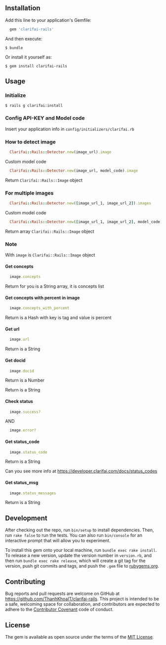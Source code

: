 ## Installation

Add this line to your application's Gemfile:

```ruby
  gem 'clarifai-rails'
```

And then execute:

    $ bundle

Or install it yourself as:

    $ gem install clarifai-rails

## Usage

### Initialize

    $ rails g clarifai:install

### Config API-KEY and Model code

Insert your application info in ```config/initializers/clarifai.rb```

### How to detect image

```ruby
  Clarifai::Rails::Detector.new(image_url).image
```

Custom model code
```ruby
  Clarifai::Rails::Detector.new(image_url, model_code).image
```

Return ```Clarifai::Rails::Image``` object

### For multiple images

```ruby
  Clarifai::Rails::Detector.new([image_url_1, image_url_2]).images
```

Custom model code
```ruby
  Clarifai::Rails::Detector.new([image_url_1, image_url_2], model_code).images
```

Return array ```Clarifai::Rails::Image``` object

### Note

With ```image``` is ```Clarifai::Rails::Image``` object

#### Get concepts

```ruby
  image.concepts
```
Return for you is a String array, it is concepts list

#### Get concepts with percent in image

```ruby
  image.concepts_with_percent
```
Return is a Hash with key is tag and value is percent

#### Get url

```ruby
  image.url
```
Return is a String

#### Get docid

```ruby
  image.docid
```
Return is a Number

Return is a String

#### Check status

```ruby
  image.success?
```
AND

```ruby
  image.error?
```

#### Get status_code

```ruby
  image.status_code
```
Return is a String

Can you see more info at https://developer.clarifai.com/docs/status_codes

#### Get status_msg

```ruby
  image.status_messages
```
Return is a String

## Development

After checking out the repo, run `bin/setup` to install dependencies. Then, run `rake false` to run the tests. You can also run `bin/console` for an interactive prompt that will allow you to experiment.

To install this gem onto your local machine, run `bundle exec rake install`. To release a new version, update the version number in `version.rb`, and then run `bundle exec rake release`, which will create a git tag for the version, push git commits and tags, and push the `.gem` file to [rubygems.org](https://rubygems.org).

## Contributing

Bug reports and pull requests are welcome on GitHub at https://github.com/ThanhKhoaIT/clarifai-rails. This project is intended to be a safe, welcoming space for collaboration, and contributors are expected to adhere to the [Contributor Covenant](contributor-covenant.org) code of conduct.


## License

The gem is available as open source under the terms of the [MIT License](http://opensource.org/licenses/MIT).

